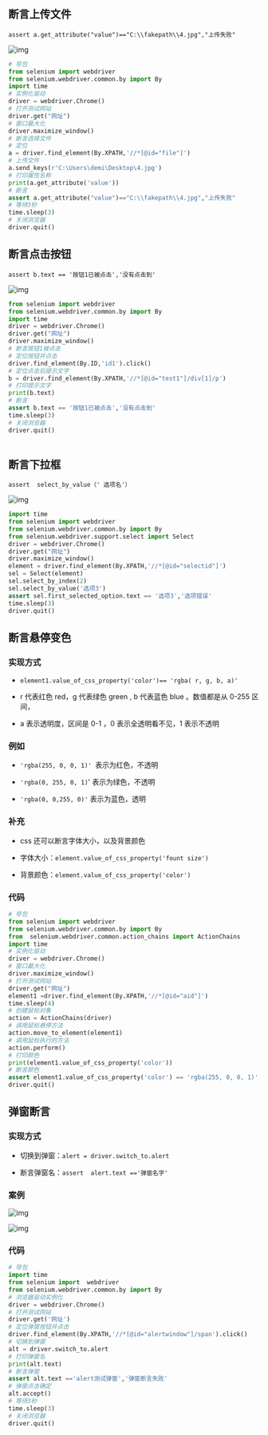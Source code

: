 ## 断言上传文件

`assert a.get_attribute("value")=="C:\\fakepath\\4.jpg","上传失败"`

![img](C:\Users\Bosco\Desktop\GitHub\Selenium\img\824.jpg)

```python
# 导包
from selenium import webdriver
from selenium.webdriver.common.by import By
import time
# 实例化驱动
driver = webdriver.Chrome()
# 打开测试网站
driver.get("网址")
# 窗口最大化
driver.maximize_window()
# 断言选择文件
# 定位
a = driver.find_element(By.XPATH,'//*[@id="file"]')
# 上传文件
a.send_keys(r'C:\Users\demi\Desktop\4.jpg')
# 打印属性名称
print(a.get_attribute('value'))
# 断言
assert a.get_attribute("value")=="C:\\fakepath\\4.jpg","上传失败"
# 等待3秒
time.sleep(3)
# 关闭浏览器
driver.quit()
```



## 断言点击按钮

`assert b.text == '按钮1已被点击','没有点击到'`

![img](C:\Users\Bosco\Desktop\GitHub\Selenium\img\829.jpg)

```python
from selenium import webdriver
from selenium.webdriver.common.by import By
import time
driver = webdriver.Chrome()
driver.get("网址")
driver.maximize_window()
# 断言按钮1被点击
# 定位按钮并点击
driver.find_element(By.ID,'id1').click()
# 定位点击后提示文字
b = driver.find_element(By.XPATH,'//*[@id="test1"]/div[1]/p')
# 打印提示文字
print(b.text)
# 断言
assert b.text == '按钮1已被点击','没有点击到'
time.sleep(3)
# 关闭浏览器
driver.quit()
 
```



## 断言下拉框

`assert  select_by_value（' 选项名'）`

![img](C:\Users\Bosco\Desktop\GitHub\Selenium\img\832.jpg)

```python
import time
from selenium import webdriver
from selenium.webdriver.common.by import By
from selenium.webdriver.support.select import Select
driver = webdriver.Chrome()
driver.get("网址")
driver.maximize_window()
element = driver.find_element(By.XPATH,'//*[@id="selectid"]')
sel = Select(element)
sel.select_by_index(2)
sel.select_by_value('选项3')
assert sel.first_selected_option.text == '选项3','选项错误'
time.sleep(3)
driver.quit()
```



## 断言悬停变色

### 实现方式

- `element1.value_of_css_property('color')== 'rgba( r, g, b, a)'`

- r 代表红色 red，g 代表绿色 green , b 代表蓝色 blue 。数值都是从 0-255 区间，

- a 表示透明度，区间是 0-1 ，0 表示全透明看不见，1 表示不透明

### 例如

- `'rgba(255, 0, 0, 1)' `表示为红色，不透明

- `'rgba(0, 255, 0, 1)`' 表示为绿色，不透明

- `'rgba(0, 0,255, 0)'` 表示为蓝色，透明

### 补充

- css 还可以断言字体大小，以及背景颜色

- 字体大小：`element.value_of_css_property('fount size')`

- 背景颜色：`element.value_of_css_property('color')`

### 代码

```python
# 导包
from selenium import webdriver
from selenium.webdriver.common.by import By
from  selenium.webdriver.common.action_chains import ActionChains
import time
# 实例化驱动
driver = webdriver.Chrome()
# 窗口最大化
driver.maximize_window()
# 打开测试网站
driver.get("网址")
element1 =driver.find_element(By.XPATH,'//*[@id="aid"]')
time.sleep(4)
# 创建鼠标对象
action = ActionChains(driver)
# 调用鼠标悬停方法
action.move_to_element(element1)
# 调用鼠标执行的方法
action.perform()
# 打印颜色
print(element1.value_of_css_property('color'))
# 断言颜色
assert element1.value_of_css_property('color') == 'rgba(255, 0, 0, 1)','悬停变色失败'
driver.quit()
```



## 弹窗断言

### 实现方式

- 切换到弹窗：`alert = driver.switch_to.alert`

- 断言弹窗名：`assert  alert.text =='弹窗名字'`

### 案例

![img](C:\Users\Bosco\Desktop\GitHub\Selenium\img\845.jpg)

![img](C:\Users\Bosco\Desktop\GitHub\Selenium\img\847.jpg)

### 代码

```python
# 导包
import time
from selenium import  webdriver
from selenium.webdriver.common.by import By
# 浏览器驱动实例化
driver = webdriver.Chrome()
# 打开测试网站
driver.get('网址')
# 定位弹窗按钮并点击
driver.find_element(By.XPATH,'//*[@id="alertwindow"]/span').click()
# 切换到弹窗
alt = driver.switch_to.alert
# 打印弹窗名
print(alt.text)
# 断言弹窗
assert alt.text =='alert测试弹窗','弹窗断言失败'
# 弹窗点击确定
alt.accept()
# 等待3秒
time.sleep(3)
# 关闭浏览器
driver.quit()
```